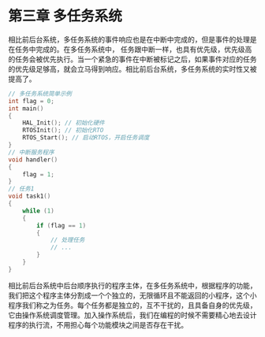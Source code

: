 # 第三章 多任务系统

相比前后台系统，多任务系统的事件响应也是在中断中完成的，但是事件的处理是在任务中完成的。在多任务系统中， 任务跟中断一样，也具有优先级，优先级高的任务会被优先执行。当一个紧急的事件在中断被标记之后，如果事件对应的任务的优先级足够高，就会立马得到响应。相比前后台系统，多任务系统的实时性又被提高了。

```c
// 多任务系统简单示例
int flag = 0;
int main()
{
    HAL_Init(); // 初始化硬件
    RTOSInit(); // 初始化RTO
    RTOS_Start(); // 启动RTOS，开启任务调度
}
// 中断服务程序
void handler()
{
    flag = 1;
}
// 任务1
void task1()
{
    while (1)
    {
        if (flag == 1)
        {
            // 处理任务
            // ...
        }
    }
}

```

相比前后台系统中后台顺序执行的程序主体，在多任务系统中，根据程序的功能，我们把这个程序主体分割成一个个独立的，无限循环且不能返回的小程序，这个小程序我们称之为任务。每个任务都是独立的，互不干扰的，且具备自身的优先级，它由操作系统调度管理。加入操作系统后，我们在编程的时候不需要精心地去设计程序的执行流，不用担心每个功能模块之间是否存在干扰。


